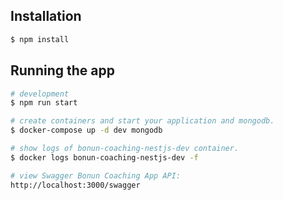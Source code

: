 
## Installation

```bash
$ npm install
```

## Running the app

```bash
# development
$ npm run start

# create containers and start your application and mongodb.
$ docker-compose up -d dev mongodb

# show logs of bonun-coaching-nestjs-dev container. 
$ docker logs bonun-coaching-nestjs-dev -f

# view Swagger Bonun Coaching App API:
http://localhost:3000/swagger
```
